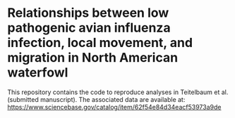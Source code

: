 # Relationships between low pathogenic avian influenza infection, local movement, and migration in North American waterfowl 

This repository contains the code to reproduce analyses in Teitelbaum et al. (submitted manuscript). The associated data are available at: https://www.sciencebase.gov/catalog/item/62f54e84d34eacf53973a9de
